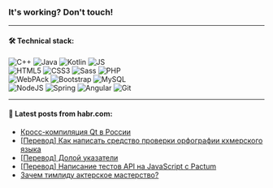### It's working? Don't touch!

---

#### 🛠️ Technical stack:

![C++](https://img.shields.io/badge/C++-informational?logo=c%2B%2B&style=flat&logoColor=white&color=9C033A)
![Java](https://img.shields.io/badge/Java-informational?logo=java&style=flat&logoColor=white&color=007396)
![Kotlin](https://img.shields.io/badge/Kotlin-informational?logo=Kotlin&style=flat&logoColor=white&color=0095D5)
![JS](https://img.shields.io/badge/JS-informational?logo=javaScript&style=flat&logoColor=black&color=F7Df1E) <br>
![HTML5](https://img.shields.io/badge/HTML5-informational?logo=html5&style=flat&logoColor=white&color=E34F26)
![CSS3](https://img.shields.io/badge/CSS3-informational?logo=css3&style=flat&logoColor=white&color=157286)
![Sass](https://img.shields.io/badge/Saas-informational?logo=sass&style=flat&logoColor=white&color=hotpink)
![PHP](https://img.shields.io/badge/PHP-informational?logo=php&style=flat&logoColor=white&color=777BB4) <br>
![WebPAck](https://img.shields.io/badge/WebPack-informational?logo=webPack&style=flat&logoColor=white&color=FF6F00)
![Bootstrap](https://img.shields.io/badge/Bootstrap-informational?logo=Bootstrap&style=flat&logoColor=white&color=7952B3)
![MySQL](https://img.shields.io/badge/MySQL-informational?logo=MySQL&style=flat&logoColor=white&color=00f) <br>
![NodeJS](https://img.shields.io/badge/NodeJS-informational?logo=node.js&style=flat&logoColor=white&color=43853D)
![Spring](https://img.shields.io/badge/Spring-informational?logo=Spring&style=flat&logoColor=white&color=0A9EDC)
![Angular](https://img.shields.io/badge/Vue-informational?logo=vue.js&style=flat&logoColor=white&color=red)
![Git](https://img.shields.io/badge/Git-informational?logo=git&style=flat&logoColor=white&color=darkorange)

___

#### 💬 Latest posts from habr.com:

<!-- BLOG-POST-LIST:START -->
- [Кросс-компиляция Qt в России](https://habr.com/ru/post/669552/?utm_source=habrahabr&utm_medium=rss&utm_campaign=669552)
- [[Перевод] Как написать средство проверки орфографии кхмерского языка](https://habr.com/ru/post/669466/?utm_source=habrahabr&utm_medium=rss&utm_campaign=669466)
- [[Перевод] Долой указатели](https://habr.com/ru/post/669532/?utm_source=habrahabr&utm_medium=rss&utm_campaign=669532)
- [[Перевод] Написание тестов API на JavaScript с Pactum](https://habr.com/ru/post/669528/?utm_source=habrahabr&utm_medium=rss&utm_campaign=669528)
- [Зачем тимлиду актерское мастерство?](https://habr.com/ru/post/577314/?utm_source=habrahabr&utm_medium=rss&utm_campaign=577314)
<!-- BLOG-POST-LIST:END -->
